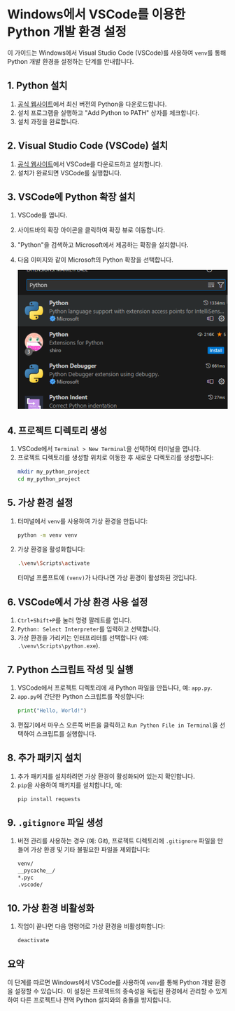 # Windows에서 VSCode를 이용한 Python 개발 환경 설정

이 가이드는 Windows에서 Visual Studio Code (VSCode)를 사용하여 `venv`를 통해 Python 개발 환경을 설정하는 단계를 안내합니다.

## 1. Python 설치

1. [공식 웹사이트](https://www.python.org/downloads/)에서 최신 버전의 Python을 다운로드합니다.
2. 설치 프로그램을 실행하고 "Add Python to PATH" 상자를 체크합니다.
3. 설치 과정을 완료합니다.

## 2. Visual Studio Code (VSCode) 설치

1. [공식 웹사이트](https://code.visualstudio.com/)에서 VSCode를 다운로드하고 설치합니다.
2. 설치가 완료되면 VSCode를 실행합니다.

## 3. VSCode에 Python 확장 설치

1. VSCode를 엽니다.
2. 사이드바의 확장 아이콘을 클릭하여 확장 뷰로 이동합니다.
3. "Python"을 검색하고 Microsoft에서 제공하는 확장을 설치합니다.
4. 다음 이미지와 같이 Microsoft의 Python 확장을 선택합니다.

   ![![VSCode Python 확장 설치](attachment:image.png) 1](../../../images/f9770e938461a7209af85a2530b2de3b1fa33e808a40ab27f58fb454f0ffb323.png)

## 4. 프로젝트 디렉토리 생성

1. VSCode에서 `Terminal > New Terminal`을 선택하여 터미널을 엽니다.
2. 프로젝트 디렉토리를 생성할 위치로 이동한 후 새로운 디렉토리를 생성합니다:
   ```sh
   mkdir my_python_project
   cd my_python_project
   ```

## 5. 가상 환경 설정

1. 터미널에서 `venv`를 사용하여 가상 환경을 만듭니다:
   ```sh
   python -m venv venv
   ```
2. 가상 환경을 활성화합니다:
   ```sh
   .\venv\Scripts\activate
   ```
   터미널 프롬프트에 `(venv)`가 나타나면 가상 환경이 활성화된 것입니다.

## 6. VSCode에서 가상 환경 사용 설정

1. `Ctrl+Shift+P`를 눌러 명령 팔레트를 엽니다.
2. `Python: Select Interpreter`를 입력하고 선택합니다.
3. 가상 환경을 가리키는 인터프리터를 선택합니다 (예: `.\venv\Scripts\python.exe`).

## 7. Python 스크립트 작성 및 실행

1. VSCode에서 프로젝트 디렉토리에 새 Python 파일을 만듭니다, 예: `app.py`.
2. `app.py`에 간단한 Python 스크립트를 작성합니다:
   ```python
   print("Hello, World!")
   ```
3. 편집기에서 마우스 오른쪽 버튼을 클릭하고 `Run Python File in Terminal`을 선택하여 스크립트를 실행합니다.

## 8. 추가 패키지 설치

1. 추가 패키지를 설치하려면 가상 환경이 활성화되어 있는지 확인합니다.
2. `pip`을 사용하여 패키지를 설치합니다, 예:
   ```sh
   pip install requests
   ```

## 9. `.gitignore` 파일 생성

1. 버전 관리를 사용하는 경우 (예: Git), 프로젝트 디렉토리에 `.gitignore` 파일을 만들어 가상 환경 및 기타 불필요한 파일을 제외합니다:
   ```
   venv/
   __pycache__/
   *.pyc
   .vscode/
   ```

## 10. 가상 환경 비활성화

1. 작업이 끝나면 다음 명령어로 가상 환경을 비활성화합니다:
   ```sh
   deactivate
   ```

## 요약

이 단계를 따르면 Windows에서 VSCode를 사용하여 `venv`를 통해 Python 개발 환경을 설정할 수 있습니다. 이 설정은 프로젝트의 종속성을 독립된 환경에서 관리할 수 있게 하여 다른 프로젝트나 전역 Python 설치와의 충돌을 방지합니다.
